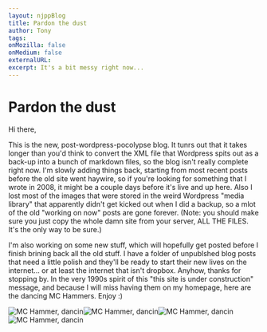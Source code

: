 ```yaml
---
layout: njppBlog
title: Pardon the dust
author: Tony
tags: 
onMozilla: false
onMedium: false
externalURL: 
excerpt: It's a bit messy right now...
---
```


# Pardon the dust

Hi there, 

This is the new, post-wordpress-pocolypse blog. It tunrs out that it takes longer than you'd think to convert the XML file that Wordpress spits out as a back-up into a bunch of markdown files, so the blog isn't really complete right now. I'm slowly adding things back, starting from most recent posts before the old site went haywire, so if you're looking for something that I wrote in 2008, it might be a couple days before it's live and up here. Also I lost most of the images that were stored in the weird Wordpress "media library" that apparently didn't get kicked out when I did a backup, so a mlot of the old "working on now" posts are gone forever. (Note: you should make sure you just copy the whole damn site from your server, ALL THE FILES. It's the only way to be sure.)

I'm also working on some new stuff, which will hopefully get posted before I finish brining back all the old stuff. I have a folder of unpublshed blog posts that need a little polish and they'll be ready to start their new lives on the internet... or at least the internet that isn't dropbox. Anyhow, thanks for stopping by. In the very 1990s spirit of this "this site is under construction" message, and because I will miss having them on my homepage, here are the dancing MC Hammers. Enjoy :)

![MC Hammer, dancin](/blog/img/mchammer.gif )![MC Hammer, dancin](/blog/img/mchammer.gif )![MC Hammer, dancin](/blog/img/mchammer.gif )![MC Hammer, dancin](/blog/img/mchammer.gif )